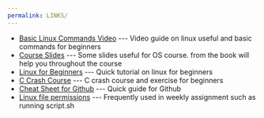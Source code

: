 ```yaml
---
permalink: LINKS/
---
```

- [Basic Linux Commands Video](https://www.youtube.com/watch?v=IVquJh3DXUA) --- Video guide on linux useful and basic commands for beginners
- [Course Slides](https://www.os-book.com/OS10/slide-dir/) --- Some slides useful for OS course. from the book will help you throughout the course
- [Linux for Beginners](https://www.youtube.com/watch?v=ROjZy1WbCIA) --- Quick tutorial on linux for beginners
- [C Crash Course](https://www.youtube.com/watch?v=KJgsSFOSQv0) --- C crash course and exercise for beginners
- [Cheat Sheet for Github](https://education.github.com/git-cheat-sheet-education.pdf) --- Quick guide for Github
- [Linux file permissions](https://www.howtogeek.com/67987/htg-explains-how-do-linux-file-permissions-work/) --- Frequently used in weekly assignment such as running script.sh
